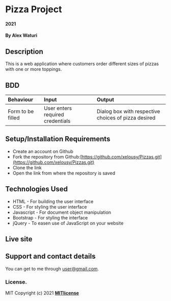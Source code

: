 # Pizza Project
#### 2021
#### By **Alex Waturi**
## Description
This is a web application where customers order different sizes of pizzas with one or more toppings. 
## BDD
|Behaviour| Input| Output|
|:--------|:-----|:------|
|Form to be filled| User enters required credentials| Dialog box with respective choices of pizza desired|
## Setup/Installation Requirements
* Create an account on Github
* Fork the repository from Github:[https://github.com/xelousy/Pizzas.git](https://github.com/xelousy/Pizzas.git)
* Clone the link
* Open the link from where the repository is saved
## Technologies Used
* HTML - For building the user interface
* CSS - For styling the user interface
* Javascript - For document object manipulation
* Bootstrap - For styling the interface
* jQuery - To easen use of JavaScript on your website
## Live site
[](https://github.com/xelousy/Pizzas.git)
## Support and contact details
You can get to me through user@gmail.com.
### License.
MIT Copyright (c) 2021 **[MITlicense](LICENSE)**
